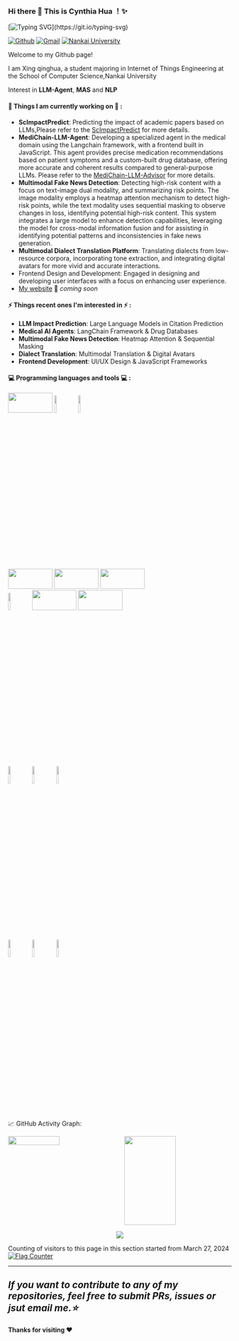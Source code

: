 ### Hi there 👋 This is Cynthia Hua ！✨ 
<!--   my-ticker -->    
[![Typing SVG](https://readme-typing-svg.herokuapp.com?color=%2336BCF7&center=true&vCenter=true&width=600&lines=Hi+👋+I+am+Qinghua+Xing+@NKU!+Welcome+to+My+Profile!)](https://git.io/typing-svg)
<!--
**1Reminding/1Reminding** is a ✨ _special_ ✨ repository because its `README.md` (this file) appears on your GitHub profile.

Here are some ideas to get you started:

- 🔭 I’m currently working on ...
- 🌱 I’m currently learning ...
- 👯 I’m looking to collaborate on ...
- 🤔 I’m looking for help with ...
- 💬 Ask me about ...
- 📫 How to reach me: ...
- 😄 Pronouns: ...
- ⚡ Fun fact: ...
-->
 
[![Github](https://img.shields.io/badge/-Github-000?style=flat&logo=Github&logoColor=white)](https://github.com/1Reminding)
[![Gmail](https://img.shields.io/badge/-Gmail-c14438?style=flat&logo=Gmail&logoColor=white)](mailto:w00wayKwong@gmail.com)
[![Nankai University](https://img.shields.io/badge/Nankai%20Uni.%20Mail-7E0C6E?style=flat&logoColor=white)](mailto:xingqinghua@mail.nankai.edu.cn)
 
Welcome to my Github page! 

I am Xing qinghua, a student majoring in Internet of Things Engineering at the School of Computer Science,Nankai University

Interest in **LLM-Agent**, **MAS** and **NLP** 

#### 🌱 Things I am currently working on 🌱 : 
- **ScImpactPredict**: Predicting the impact of academic papers based on LLMs,Please refer to the [ScImpactPredict](https://github.com/1Reminding/ScImpactPredict) for more details.
- **MediChain-LLM-Agent**: Developing a specialized agent in the medical domain using the Langchain framework, with a frontend built in JavaScript. This agent provides precise medication recommendations based on patient symptoms and a custom-built drug database, offering more accurate and coherent results compared to general-purpose LLMs. Please refer to the [MediChain-LLM-Advisor](https://github.com/1Reminding/MediChain-LLM-Advisor) for more details.
- **Multimodal Fake News Detection**: Detecting high-risk content with a focus on text-image dual modality, and summarizing risk points. The image modality employs a heatmap attention mechanism to detect high-risk points, while the text modality uses sequential masking to observe changes in loss, identifying potential high-risk content. This system integrates a large model to enhance detection capabilities, leveraging the model for cross-modal information fusion and for assisting in identifying potential patterns and inconsistencies in fake news generation.
- **Multimodal Dialect Translation Platform**: Translating dialects from low-resource corpora, incorporating tone extraction, and integrating digital avatars for more vivid and accurate interactions.
- Frontend Design and Development: Engaged in designing and developing user interfaces with a focus on enhancing user experience. 
- [My website](https://1Reminding.github.io) 🚀 *coming soon*

#### ⚡ Things recent ones I'm interested in ⚡ : 
- **LLM Impact Prediction**: Large Language Models in Citation Prediction
- **Medical AI Agents**: LangChain Framework & Drug Databases
- **Multimodal Fake News Detection**: Heatmap Attention & Sequential Masking
- **Dialect Translation**: Multimodal Translation & Digital Avatars
- **Frontend Development**: UI/UX Design & JavaScript Frameworks

#### :computer: Programming languages and tools :computer: : 
<p>
<code><img width="100" height="45" src="https://www.vectorlogo.zone/logos/pytorch/pytorch-ar21.svg"></code>
<code><img width="10%" src="https://www.vectorlogo.zone/logos/python/python-ar21.svg"></code>
<code><img width="10%" src="https://www.vectorlogo.zone/logos/tensorflow/tensorflow-ar21.svg"></code>
<br />
<code><img width="100" height="45" src="https://www.vectorlogo.zone/logos/java/java-ar21.svg"></code>
<code><img width="100" height="45" src="https://www.vectorlogo.zone/logos/vuejs/vuejs-ar21.svg"></code>
<code><img width="100" height="45" src="https://www.vectorlogo.zone/logos/mysql/mysql-ar21.svg"></code>
<br />
<code><img width="10%" src="https://www.vectorlogo.zone/logos/ubuntu/ubuntu-ar21.svg"></code>
<code><img width="100" height="45" src="https://www.vectorlogo.zone/logos/linux/linux-ar21.svg"></code>
<code><img width="100" height="45" src="https://www.vectorlogo.zone/logos/qtio/qtio-ar21.svg"></code>
<br />
<code><img width="10%" src="https://www.vectorlogo.zone/logos/git-scm/git-scm-ar21.svg"></code>
<code><img width="10%" src="https://www.vectorlogo.zone/logos/virtualbox/virtualbox-ar21.svg"></code>
<code><img width="10%" src="https://www.vectorlogo.zone/logos/visualstudio_code/visualstudio_code-ar21.svg"></code>
<br />
<code><img width="10%" src="https://www.vectorlogo.zone/logos/reactjs/reactjs-ar21.svg"></code>
<code><img width="10%" src="https://www.vectorlogo.zone/logos/w3_css/w3_css-ar21.svg"></code>
<code><img width="10%" src="https://www.vectorlogo.zone/logos/broccolijs/broccolijs-ar21.svg"></code>
</p>

📈 GitHub Activity Graph:  

<div style="display: flex; justify-content: space-between;">
    <!-- 第一个框 -->
    <img width="48%" src="https://github-readme-stats.vercel.app/api?username=1Reminding&show_icons=true&hide_border=true" />
    <!-- 第二个框 -->
    <img width="48%" style="font-size: 12px; line-height: 1.2; height: 200px;" src="https://github-readme-stats.vercel.app/api/top-langs/?username=1Reminding&hide_langs_below=1&layout=compact&hide_border=true" />
</div>

<p align="center"> 
<img src="https://profile-counter.glitch.me/1Reminding/count.svg">  

Counting of visitors to this page in this section started from March 27, 2024
<a href="https://info.flagcounter.com/7gPS"><img src="https://s11.flagcounter.com/map/7gPS/size_l/txt_000000/border_CCCCCC/pageviews_0/viewers_0/flags_0/" alt="Flag Counter" border="0"></a>

</p>

---
  *If you want to contribute to any of my repositories, feel free to submit PRs, issues or jsut email me.⭐* 
---

#### Thanks for visiting :heart:

















